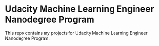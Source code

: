 # Udacity Machine Learning Engineer Nanodegree Program
This repo contains my projects for Udacity Machine Learning Engineer Nanodegree Program.
